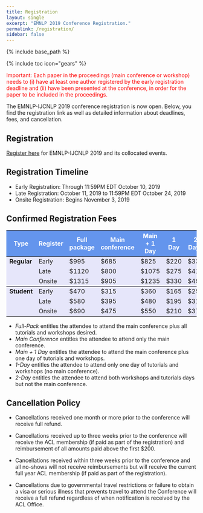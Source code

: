 ```yaml
---
title: Registration
layout: single
excerpt: "EMNLP 2019 Conference Registration."
permalink: /registration/
sidebar: false
---
```

{% include base_path %}

{% include toc icon="gears" %}

<font color="red">Important: Each paper in the proceedings (main conference or workshop) needs to (i) have at least one author registered by the early registration deadline and (ii) have been presented at the conference, in order for the paper to be included in the proceedings.</font>  

The EMNLP-IJCNLP 2019 conference registration is now open. Below, you find the registration link as well as detailed information about deadlines, fees, and cancellation.



## Registration

[Register here](https://aclweb.org/conference/emnlp-2019-conference-registration/) for EMNLP-IJCNLP 2019 and its collocated events.




## Registration Timeline

- Early Registration: Through 11:59PM EDT October 10, 2019
- Late Registration: October 11, 2019 to 11:59PM EDT October 24, 2019
- Onsite Registration: Begins November 3, 2019



## Confirmed Registration Fees

<table>
  <thead>
  <tr style="background-color: cornflowerblue">
    <th style="color: white;">Type</th>
    <th style="color: white;">Register</th>
    <th style="color: white;">Full package</th>
    <th style="color: white;">Main conference</th>
    <th style="color: white;">Main + 1 Day</th>
    <th style="color: white;">1 Day</th>
    <th style="color: white;">2 Days</th>
  </tr>
</thead>
  <tr style="background-color: Lavender;">
    <td rowspan="3" style="background-color: Lavender; font-weight: bold;  vertical-align:top; border-bottom: 1px solid #000;" >Regular</td>
    <td>Early</td>
    <td class="amount">$995</td>
    <td class="amount">$685</td>
    <td class="amount">$825</td>
    <td class="amount">$220</td>
    <td class="amount">$330</td>
  </tr>
  <tr style="background-color: Lavender;">
    <td>Late</td>
    <td class="amount">$1120</td>
    <td class="amount">$800</td>
    <td class="amount">$1075</td>
    <td class="amount">$275</td>
    <td class="amount">$415</td>
  </tr>
  <tr style="background-color: Lavender; border-bottom: 1px solid #000;">
    <!-- <td>Regular</td> !-->
    <td>Onsite</td>
    <td class="amount">$1315</td>
    <td class="amount">$905</td>
    <td class="amount">$1235</td>
    <td class="amount">$330</td>
    <td class="amount">$495</td>
  </tr>
  <tr style="background-color: Lavender;">
    <td rowspan="3" style="background-color: Lavender; font-weight: bold; vertical-align:top; border-bottom: 1px solid #000;">Student</td>
    <td>Early</td>
    <td class="amount">$470</td>
    <td class="amount">$315</td>
    <td class="amount">$360</td>
    <td class="amount">$165</td>
    <td class="amount">$250</td>
  </tr>
  <tr style="background-color: Lavender;">
    <!-- <td>Student</td> !-->
    <td>Late</td>
    <td class="amount">$580</td>
    <td class="amount">$395</td>
    <td class="amount">$480</td>
    <td class="amount">$195</td>
    <td class="amount">$310</td>
  </tr>
  <tr style="background-color: Lavender; border-bottom: 1px solid #000;">
    <!-- <td>Student</td> !-->
    <td>Onsite</td>
    <td class="amount">$690</td>
    <td class="amount">$475</td>
    <td class="amount">$550</td>
    <td class="amount">$210</td>
    <td class="amount">$375</td>
  </tr>
</table>

- <em>Full-Pack</em> entitles the attendee to attend the main conference plus all tutorials and workshops desired. 
- <em>Main Conference</em> entitles the attendee to attend only the main conference. 
- <em>Main + 1 Day</em> entitles the attendee to attend the main conference plus one day of tutorials and workshops. 
- <em>1-Day</em> entitles the attendee to attend only one day of tutorials and workshops (no main conference). 
- <em>2-Day</em> entitles the attendee to attend both workshops and tutorials days but not the main conference.

<!--
<b>Note.</b> No registration fee needs to by paid by staff and volunteers as well as sponsors and exhibitors.
-->



## Cancellation Policy

- Cancellations received one month or more prior to the conference will receive full refund.

- Cancellations received up to three weeks prior to the conference will receive the ACL membership (if paid as part of the registration) and reimbursement of all amounts paid above the first $200.

- Cancellations received within three weeks prior to the conference and all no-shows will not receive reimbursements but will receive the current full year ACL membership (if paid as part of the registration).

- Cancellations due to governmental travel restrictions or failure to obtain a visa or serious illness that prevents travel to attend the Conference will receive a full refund regardless of when notification is received by the ACL Office.


